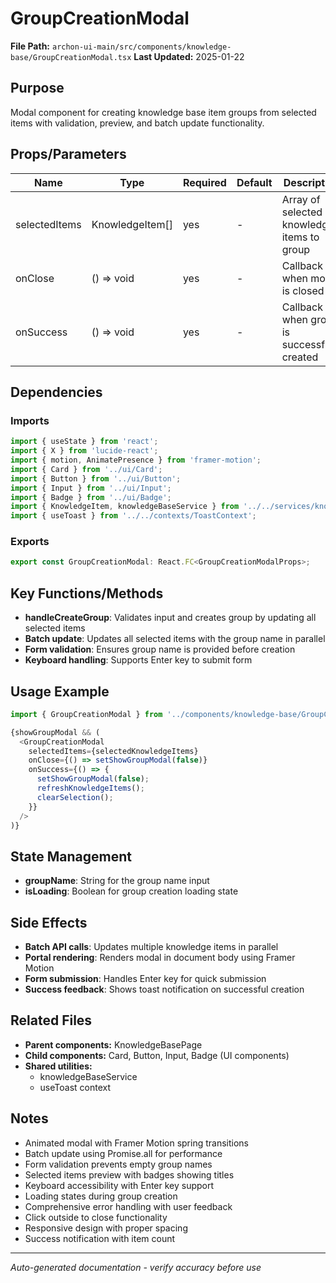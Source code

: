 # GroupCreationModal

**File Path:** `archon-ui-main/src/components/knowledge-base/GroupCreationModal.tsx`
**Last Updated:** 2025-01-22

## Purpose
Modal component for creating knowledge base item groups from selected items with validation, preview, and batch update functionality.

## Props/Parameters
| Name | Type | Required | Default | Description |
|------|------|----------|---------|-------------|
| selectedItems | KnowledgeItem[] | yes | - | Array of selected knowledge items to group |
| onClose | () => void | yes | - | Callback when modal is closed |
| onSuccess | () => void | yes | - | Callback when group is successfully created |

## Dependencies

### Imports
```javascript
import { useState } from 'react';
import { X } from 'lucide-react';
import { motion, AnimatePresence } from 'framer-motion';
import { Card } from '../ui/Card';
import { Button } from '../ui/Button';
import { Input } from '../ui/Input';
import { Badge } from '../ui/Badge';
import { KnowledgeItem, knowledgeBaseService } from '../../services/knowledgeBaseService';
import { useToast } from '../../contexts/ToastContext';
```

### Exports
```javascript
export const GroupCreationModal: React.FC<GroupCreationModalProps>;
```

## Key Functions/Methods
- **handleCreateGroup**: Validates input and creates group by updating all selected items
- **Batch update**: Updates all selected items with the group name in parallel
- **Form validation**: Ensures group name is provided before creation
- **Keyboard handling**: Supports Enter key to submit form

## Usage Example
```javascript
import { GroupCreationModal } from '../components/knowledge-base/GroupCreationModal';

{showGroupModal && (
  <GroupCreationModal
    selectedItems={selectedKnowledgeItems}
    onClose={() => setShowGroupModal(false)}
    onSuccess={() => {
      setShowGroupModal(false);
      refreshKnowledgeItems();
      clearSelection();
    }}
  />
)}
```

## State Management
- **groupName**: String for the group name input
- **isLoading**: Boolean for group creation loading state

## Side Effects
- **Batch API calls**: Updates multiple knowledge items in parallel
- **Portal rendering**: Renders modal in document body using Framer Motion
- **Form submission**: Handles Enter key for quick submission
- **Success feedback**: Shows toast notification on successful creation

## Related Files
- **Parent components:** KnowledgeBasePage
- **Child components:** Card, Button, Input, Badge (UI components)
- **Shared utilities:** 
  - knowledgeBaseService
  - useToast context

## Notes
- Animated modal with Framer Motion spring transitions
- Batch update using Promise.all for performance
- Form validation prevents empty group names
- Selected items preview with badges showing titles
- Keyboard accessibility with Enter key support
- Loading states during group creation
- Comprehensive error handling with user feedback
- Click outside to close functionality
- Responsive design with proper spacing
- Success notification with item count

---
*Auto-generated documentation - verify accuracy before use*
